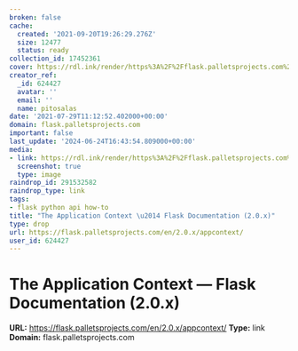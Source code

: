 ```yaml
---
broken: false
cache:
  created: '2021-09-20T19:26:29.276Z'
  size: 12477
  status: ready
collection_id: 17452361
cover: https://rdl.ink/render/https%3A%2F%2Fflask.palletsprojects.com%2Fen%2F2.0.x%2Fappcontext%2F
creator_ref:
  _id: 624427
  avatar: ''
  email: ''
  name: pitosalas
date: '2021-07-29T11:12:52.402000+00:00'
domain: flask.palletsprojects.com
important: false
last_update: '2024-06-24T16:43:54.809000+00:00'
media:
- link: https://rdl.ink/render/https%3A%2F%2Fflask.palletsprojects.com%2Fen%2F2.0.x%2Fappcontext%2F
  screenshot: true
  type: image
raindrop_id: 291532582
raindrop_type: link
tags:
- flask python api how-to
title: "The Application Context \u2014 Flask Documentation (2.0.x)"
type: drop
url: https://flask.palletsprojects.com/en/2.0.x/appcontext/
user_id: 624427
---
```


# The Application Context — Flask Documentation (2.0.x)

**URL:** https://flask.palletsprojects.com/en/2.0.x/appcontext/
**Type:** link
**Domain:** flask.palletsprojects.com
